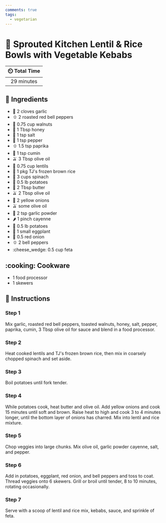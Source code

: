 ```yaml
---
comments: true
tags:
  - vegetarian
---
```

# :rice: Sprouted Kitchen Lentil & Rice Bowls with Vegetable Kebabs

| :timer_clock: Total Time |
|:-----------------------: |
| 29 minutes |

## :salt: Ingredients

- :garlic: 2 cloves garlic
- :bell_pepper: 2 roasted red bell peppers
- :chestnut: 0.75 cup walnuts
- :honey_pot: 1 Tbsp honey
- :salt: 1 tsp salt
- :salt: 1 tsp pepper
- :bell_pepper: 1.5 tsp paprika
- :herb: 1 tsp cumin
- :olive: 3 Tbsp olive oil
- :curry: 0.75 cup lentils
- :rice: 1 pkg TJ's frozen brown rice
- :leafy_green: 3 cups spinach
- :potato: 0.5 lb potatoes
- :butter: 2 Tbsp butter
- :olive: 2 Tbsp olive oil
- :onion: 2 yellow onions
- :olive: some olive oil
- :garlic: 2 tsp garlic powder
- :hot_pepper: 1 pinch cayenne
- :potato: 0.5 lb potatoes
- :eggplant: 1 small eggplant
- :onion: 0.5 red onion
- :bell_pepper: 2 bell peppers
- :cheese_wedge: 0.5 cup feta

## :cooking: Cookware

- 1 food processor
- 1 skewers

## :pencil: Instructions

### Step 1

Mix garlic, roasted red bell peppers, toasted walnuts, honey, salt, pepper, paprika, cumin, 3 Tbsp olive oil for sauce
and blend in a food processor.

### Step 2

Heat cooked lentils and TJ's frozen brown rice, then mix in coarsely chopped spinach and set aside.

### Step 3

Boil potatoes until fork tender.

### Step 4

While potatoes cook, heat butter and olive oil. Add yellow onions and cook 15 minutes until soft and brown. Raise heat
to high and cook 3 to 4 minutes longer, until the bottom layer of onions has charred. Mix into lentil and rice mixture.

### Step 5

Chop veggies into large chunks. Mix olive oil, garlic powder cayenne, salt, and pepper.

### Step 6

Add in potatoes, eggplant, red onion, and bell peppers and toss to coat. Thread veggies onto 6 skewers. Grill or
broil until tender, 8 to 10 minutes, rotating occasionally.

### Step 7

Serve with a scoop of lentil and rice mix, kebabs, sauce, and sprinkle of feta.
